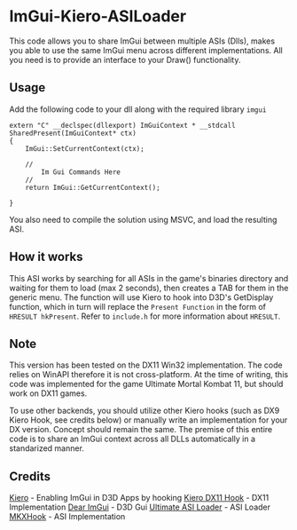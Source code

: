 # ImGui-Kiero-ASILoader
This code allows you to share ImGui between multiple ASIs (Dlls), makes you able to use the same ImGui menu across different implementations. All you need is to provide an interface to your Draw() functionality.

## Usage
Add the following code to your dll along with the required library `imgui`
```
extern "C" __declspec(dllexport) ImGuiContext * __stdcall SharedPresent(ImGuiContext* ctx)
{
	ImGui::SetCurrentContext(ctx);
	
	//
		Im Gui Commands Here
	//
	return ImGui::GetCurrentContext();

}
```
You also need to compile the solution using MSVC, and load the resulting ASI.

## How it works
This ASI works by searching for all ASIs in the game's binaries directory and waiting for them to load (max 2 seconds), then creates a TAB for them in the generic menu. The function will use Kiero to hook into D3D's GetDisplay function, which in turn will replace the `Present Function` in the form of `HRESULT hkPresent`. Refer to `include.h` for more information about `HRESULT`.

## Note
This version has been tested on the DX11 Win32 implementation. The code relies on WinAPI therefore it is not cross-platform. At the time of writing, this code was implemented for the game Ultimate Mortal Kombat 11, but should work on DX11 games.

To use other backends, you should utilize other Kiero hooks (such as DX9 Kiero Hook, see credits below) or manually write an implementation for your DX version. Concept should remain the same. The premise of this entire code is to share an ImGui context across all DLLs automatically in a standarized manner.

## Credits
[Kiero](https://github.com/Rebzzel/kiero) - Enabling ImGui in D3D Apps by hooking
[Kiero DX11 Hook](https://github.com/rdbo/ImGui-DirectX-11-Kiero-Hook) - DX11 Implementation
[Dear ImGui](https://github.com/ocornut/imgui) - D3D Gui
[Ultimate ASI Loader](https://github.com/ThirteenAG/Ultimate-ASI-Loader) - ASI Loader
[MKXHook](https://github.com/ermaccer/MKXHook) - ASI Implementation

